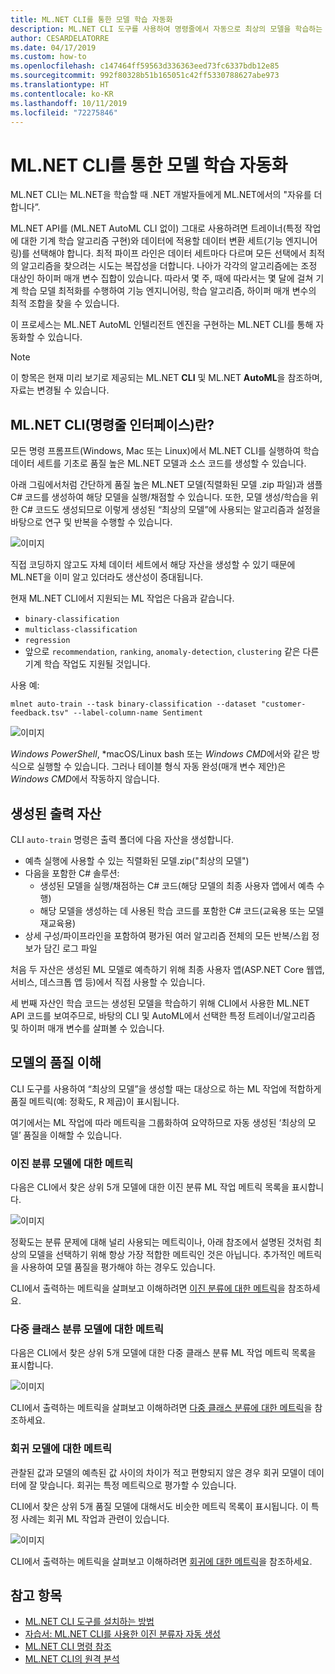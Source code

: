 ```yaml
---
title: ML.NET CLI를 통한 모델 학습 자동화
description: ML.NET CLI 도구를 사용하여 명령줄에서 자동으로 최상의 모델을 학습하는 방법을 알아봅니다.
author: CESARDELATORRE
ms.date: 04/17/2019
ms.custom: how-to
ms.openlocfilehash: c147464ff59563d336363eed73fc6337bdb12e85
ms.sourcegitcommit: 992f80328b51b165051c42ff5330788627abe973
ms.translationtype: HT
ms.contentlocale: ko-KR
ms.lasthandoff: 10/11/2019
ms.locfileid: "72275846"
---
```

# <a name="automate-model-training-with-the-mlnet-cli"></a>ML.NET CLI를 통한 모델 학습 자동화

ML.NET CLI는 ML.NET을 학습할 때 .NET 개발자들에게 ML.NET에서의 "자유를 더합니다”.

ML.NET API를 (ML.NET AutoML CLI 없이) 그대로 사용하려면 트레이너(특정 작업에 대한 기계 학습 알고리즘 구현)와 데이터에 적용할 데이터 변환 세트(기능 엔지니어링)를 선택해야 합니다. 최적 파이프 라인은 데이터 세트마다 다르며 모든 선택에서 최적의 알고리즘을 찾으려는 시도는 복잡성을 더합니다. 나아가 각각의 알고리즘에는 조정 대상인 하이퍼 매개 변수 집합이 있습니다. 따라서 몇 주, 때에 따라서는 몇 달에 걸쳐 기계 학습 모델 최적화를 수행하여 기능 엔지니어링, 학습 알고리즘, 하이퍼 매개 변수의 최적 조합을 찾을 수 있습니다.

이 프로세스는 ML.NET AutoML 인텔리전트 엔진을 구현하는 ML.NET CLI를 통해 자동화할 수 있습니다.

> [!NOTE]
> 이 항목은 현재 미리 보기로 제공되는 ML.NET **CLI** 및 ML.NET **AutoML**을 참조하며, 자료는 변경될 수 있습니다.

## <a name="what-is-the-mlnet-command-line-interface-cli"></a>ML.NET CLI(명령줄 인터페이스)란?

모든 명령 프롬프트(Windows, Mac 또는 Linux)에서 ML.NET CLI를 실행하여 학습 데이터 세트를 기초로 품질 높은 ML.NET 모델과 소스 코드를 생성할 수 있습니다.

아래 그림에서처럼 간단하게 품질 높은 ML.NET 모델(직렬화된 모델 .zip 파일)과 샘플 C# 코드를 생성하여 해당 모델을 실행/채점할 수 있습니다. 또한, 모델 생성/학습을 위한 C# 코드도 생성되므로 이렇게 생성된 “최상의 모델”에 사용되는 알고리즘과 설정을 바탕으로 연구 및 반복을 수행할 수 있습니다.

![이미지](media/automate-training-with-cli/cli-high-level-process.png "ML.NET CLI 내 AutoML 엔진 작업")

직접 코딩하지 않고도 자체 데이터 세트에서 해당 자산을 생성할 수 있기 때문에 ML.NET을 이미 알고 있더라도 생산성이 증대됩니다.

현재 ML.NET CLI에서 지원되는 ML 작업은 다음과 같습니다.

- `binary-classification`
- `multiclass-classification`
- `regression`
- 앞으로 `recommendation`, `ranking`, `anomaly-detection`, `clustering` 같은 다른 기계 학습 작업도 지원될 것입니다.

사용 예:

```console
mlnet auto-train --task binary-classification --dataset "customer-feedback.tsv" --label-column-name Sentiment
```

![이미지](media/automate-training-with-cli/cli-model-generation.gif)

*Windows PowerShell*, *macOS/Linux bash 또는 *Windows CMD*에서와 같은 방식으로 실행할 수 있습니다. 그러나 테이블 형식 자동 완성(매개 변수 제안)은 *Windows CMD*에서 작동하지 않습니다.

## <a name="output-assets-generated"></a>생성된 출력 자산

CLI `auto-train` 명령은 출력 폴더에 다음 자산을 생성합니다.

- 예측 실행에 사용할 수 있는 직렬화된 모델.zip("최상의 모델")
- 다음을 포함한 C# 솔루션:
  - 생성된 모델을 실행/채점하는 C# 코드(해당 모델의 최종 사용자 앱에서 예측 수행)
  - 해당 모델을 생성하는 데 사용된 학습 코드를 포함한 C# 코드(교육용 또는 모델 재교육용)
- 상세 구성/파이프라인을 포함하여 평가된 여러 알고리즘 전체의 모든 반복/스윕 정보가 담긴 로그 파일

처음 두 자산은 생성된 ML 모델로 예측하기 위해 최종 사용자 앱(ASP.NET Core 웹앱, 서비스, 데스크톱 앱 등)에서 직접 사용할 수 있습니다.

세 번째 자산인 학습 코드는 생성된 모델을 학습하기 위해 CLI에서 사용한 ML.NET API 코드를 보여주므로, 바탕의 CLI 및 AutoML에서 선택한 특정 트레이너/알고리즘 및 하이퍼 매개 변수를 살펴볼 수 있습니다.

## <a name="understanding-the-quality-of-the-model"></a>모델의 품질 이해

CLI 도구를 사용하여 “최상의 모델”을 생성할 때는 대상으로 하는 ML 작업에 적합하게 품질 메트릭(예: 정확도, R 제곱)이 표시됩니다.

여기에서는 ML 작업에 따라 메트릭을 그룹화하여 요약하므로 자동 생성된 ‘최상의 모델’ 품질을 이해할 수 있습니다.

### <a name="metrics-for-binary-classification-models"></a>이진 분류 모델에 대한 메트릭

다음은 CLI에서 찾은 상위 5개 모델에 대한 이진 분류 ML 작업 메트릭 목록을 표시합니다.

![이미지](media/automate-training-with-cli/cli-binary-classification-metrics.png)

정확도는 분류 문제에 대해 널리 사용되는 메트릭이나, 아래 참조에서 설명된 것처럼 최상의 모델을 선택하기 위해 항상 가장 적합한 메트릭인 것은 아닙니다. 추가적인 메트릭을 사용하여 모델 품질을 평가해야 하는 경우도 있습니다.

CLI에서 출력하는 메트릭을 살펴보고 이해하려면 [이진 분류에 대한 메트릭](resources/metrics.md#metrics-for-binary-classification)을 참조하세요.

### <a name="metrics-for-multi-class-classification-models"></a>다중 클래스 분류 모델에 대한 메트릭

다음은 CLI에서 찾은 상위 5개 모델에 대한 다중 클래스 분류 ML 작업 메트릭 목록을 표시합니다.

![이미지](media/automate-training-with-cli/cli-multiclass-classification-metrics.png)

CLI에서 출력하는 메트릭을 살펴보고 이해하려면 [다중 클래스 분류에 대한 메트릭](resources/metrics.md#metrics-for-multi-class-classification)을 참조하세요.

### <a name="metrics-for-regression-models"></a>회귀 모델에 대한 메트릭

관찰된 값과 모델의 예측된 값 사이의 차이가 적고 편향되지 않은 경우 회귀 모델이 데이터에 잘 맞습니다. 회귀는 특정 메트릭으로 평가할 수 있습니다.

CLI에서 찾은 상위 5개 품질 모델에 대해서도 비슷한 메트릭 목록이 표시됩니다. 이 특정 사례는 회귀 ML 작업과 관련이 있습니다.

![이미지](media/automate-training-with-cli/cli-regression-metrics.png)

CLI에서 출력하는 메트릭을 살펴보고 이해하려면 [회귀에 대한 메트릭](resources/metrics.md#metrics-for-regression)을 참조하세요.

## <a name="see-also"></a>참고 항목

- [ML.NET CLI 도구를 설치하는 방법](how-to-guides/install-ml-net-cli.md)
- [자습서: ML.NET CLI를 사용한 이진 분류자 자동 생성](tutorials/mlnet-cli.md)
- [ML.NET CLI 명령 참조](reference/ml-net-cli-reference.md)
- [ML.NET CLI의 원격 분석](resources/ml-net-cli-telemetry.md)
